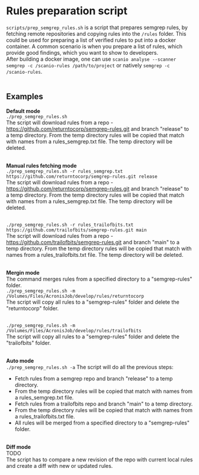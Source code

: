 # Rules preparation script 
`scripts/prep_semgrep_rules.sh` is a script that prepares semgrep rules, by fetching remote repositories and copying rules into the `/rules` folder. This could be used for preparing a list of verified rules to put into a docker container. A common scenario is when you prepare a list of rules, which provide good findings, which you want to show to developers.  
After building a docker image, one can use `scanio analyse --scanner semgrep -c /scanio-rules /path/to/project` or natively `semgrep -c /scanio-rules`.<br><br>

## Examples
**Default mode**<br>
```./prep_semgrep_rules.sh```<br>
The script will download rules from a repo - https://github.com/returntocorp/semgrep-rules.git and branch "release" to a temp directory. From the temp directory rules will be copied that match with names from a rules_semgrep.txt file. The temp directory will be deleted.<br><br>

**Manual rules fetching mode**<br>
```./prep_semgrep_rules.sh -r rules_semgrep.txt https://github.com/returntocorp/semgrep-rules.git release```<br>
The script will download rules from a repo - https://github.com/returntocorp/semgrep-rules.git and branch "release" to a temp directory. From the temp directory rules will be copied that match with names from a rules_semgrep.txt file. The temp directory will be deleted.<br><br>

```./prep_semgrep_rules.sh -r rules_trailofbits.txt https://github.com/trailofbits/semgrep-rules.git main```<br>
The script will download rules from a repo - https://github.com/trailofbits/semgrep-rules.git and branch "main" to a temp directory. From the temp directory rules will be copied that match with names from a rules_trailofbits.txt file. The temp directory will be deleted.<br><br>

**Mergin mode**<br>
The command merges rules from a specified directory to a "semgrep-rules" folder.<br>
```./prep_semgrep_rules.sh -m /Volumes/Files/AcronisJob/develop/rules/returntocorp```<br>
The script will copy all rules to a "semgrep-rules" folder and delete the "returntocorp" folder.<br><br>

```./prep_semgrep_rules.sh -m /Volumes/Files/AcronisJob/develop/rules/trailofbits```<br>
The script will copy all rules to a "semgrep-rules" folder and delete the "trailofbits" folder.<br><br>

**Auto mode**<br>
```./prep_semgrep_rules.sh -a```
The script will do all the previous steps:
* Fetch rules from a semgrep repo and branch "release" to a temp directory.
* From the temp directory rules will be copied that match with names from a rules_semgrep.txt file.
* Fetch rules from a trailofbits repo and branch "main" to a temp directory.
* From the temp directory rules will be copied that match with names from a rules_trailofbits.txt file.
* All rules will be merged from a specified directory to a "semgrep-rules" folder.<br><br>

**Diff mode**<br>
TODO<br>
The script has to compare a new revision of the repo with current local rules and create a diff with new or updated rules.<br>
